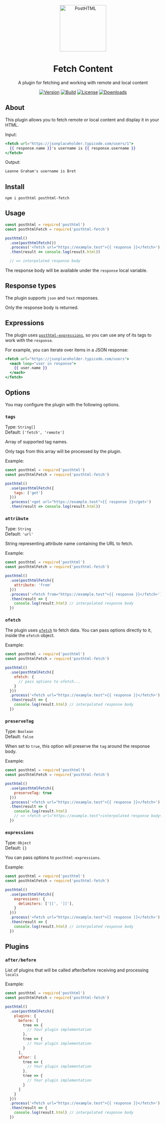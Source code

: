 <div align="center">
  <img width="150" height="150" title="PostHTML" src="https://posthtml.github.io/posthtml/logo.svg">
  <h1>Fetch Content</h1>
  <p>A plugin for fetching and working with remote and local content</p>

  [![Version][npm-version-shield]][npm]
  [![Build][github-ci-shield]][github-ci]
  [![License][license-shield]][license]
  [![Downloads][npm-stats-shield]][npm-stats]
</div>

## About

This plugin allows you to fetch remote or local content and display it in your HTML.

Input:

```hbs
<fetch url="https://jsonplaceholder.typicode.com/users/1">
  {{ response.name }}'s username is {{ response.username }}
</fetch>
```

Output:

```html
Leanne Graham's username is Bret
```

## Install

```
npm i posthtml posthtml-fetch
```

## Usage

```js
const posthtml = require('posthtml')
const posthtmlFetch = require('posthtml-fetch')

posthtml()
  .use(posthtmlFetch())
  .process('<fetch url="https://example.test">{{ response }}</fetch>')
  .then(result => console.log(result.html))

  // => interpolated response body
```

The response body will be available under the `response` local variable.

## Response types

The plugin supports `json` and `text` responses. 

Only the response body is returned.

## Expressions

The plugin uses [`posthtml-expressions`](https://github.com/posthtml/posthtml-expressions), so you can use any of its tags to work with the `response`.

For example, you can iterate over items in a JSON response:

```hbs
<fetch url="https://jsonplaceholder.typicode.com/users">
  <each loop="user in response">
    {{ user.name }}
  </each>
</fetch>
```

## Options

You may configure the plugin with the following options.

### `tags`

Type: `String[]`\
Default: `['fetch', 'remote']`

Array of supported tag names. 

Only tags from this array will be processed by the plugin.

Example:

```js
const posthtml = require('posthtml')
const posthtmlFetch = require('posthtml-fetch')

posthtml()
  .use(posthtmlFetch({
    tags: ['get']
  }))
  .process('<get url="https://example.test">{{ response }}</get>')
  .then(result => console.log(result.html))
```

### `attribute`

Type: `String`\
Default: `'url'`

String representing attribute name containing the URL to fetch.

Example:

```js
const posthtml = require('posthtml')
const posthtmlFetch = require('posthtml-fetch')

posthtml()
  .use(posthtmlFetch({
    attribute: 'from'
  }))
  .process('<fetch from="https://example.test">{{ response }}</fetch>')
  .then(result => {
    console.log(result.html) // interpolated response body
  })
```

### `ofetch`

The plugin uses [`ofetch`](https://unjs.io/packages/ofetch) to fetch data. You can pass options directly to it, inside the `ofetch` object.

Example:

```js
const posthtml = require('posthtml')
const posthtmlFetch = require('posthtml-fetch')

posthtml()
  .use(posthtmlFetch({
    ofetch: {
      // pass options to ofetch...
    }
  }))
  .process('<fetch url="https://example.test">{{ response }}</fetch>')
  .then(result => {
    console.log(result.html) // interpolated response body
  })
```

### `preserveTag`

Type: `Boolean`\
Default: `false`

When set to `true`, this option will preserve the `tag` around the response body.

Example:

```js
const posthtml = require('posthtml')
const posthtmlFetch = require('posthtml-fetch')

posthtml()
  .use(posthtmlFetch({
    preserveTag: true
  }))
  .process('<fetch url="https://example.test">{{ response }}</fetch>')
  .then(result => {
    console.log(result.html)
    // => <fetch url="https://example.test">interpolated response body</fetch>
  })
```

### `expressions`

Type: `Object`\
Default: `{}`

You can pass options to `posthtml-expressions`.

Example:

```js
const posthtml = require('posthtml')
const posthtmlFetch = require('posthtml-fetch')

posthtml()
  .use(posthtmlFetch({
    expressions: {
      delimiters: ['[[', ']]'],
    }
  }))
  .process('<fetch url="https://example.test">[[ response ]]</fetch>')
  .then(result => {
    console.log(result.html) // interpolated response body
  })
```

## Plugins

### `after/before`

List of plugins that will be called after/before receiving and processing `locals`

Example:

```js
const posthtml = require('posthtml')
const posthtmlFetch = require('posthtml-fetch')

posthtml()
  .use(posthtmlFetch({
    plugins: {
      before: [
        tree => {
          // Your plugin implementation
        },
        tree => {
          // Your plugin implementation
        }
      ],
      after: [
        tree => {
          // Your plugin implementation
        },
        tree => {
          // Your plugin implementation
        }
      ]
    }
  }))
  .process('<fetch url="https://example.test">{{ response }}</fetch>')
  .then(result => {
    console.log(result.html) // interpolated response body
  })
```

[npm]: https://www.npmjs.com/package/posthtml-fetch
[npm-version-shield]: https://img.shields.io/npm/v/posthtml-fetch.svg
[npm-stats]: http://npm-stat.com/charts.html?package=posthtml-fetch
[npm-stats-shield]: https://img.shields.io/npm/dt/posthtml-fetch.svg
[github-ci]: https://github.com/posthtml/posthtml-fetch/actions
[github-ci-shield]: https://github.com/posthtml/posthtml-fetch/actions/workflows/nodejs.yml/badge.svg
[license]: ./license
[license-shield]: https://img.shields.io/npm/l/posthtml-fetch.svg
